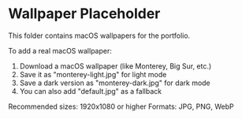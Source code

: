 # Wallpaper Placeholder
This folder contains macOS wallpapers for the portfolio.

To add a real macOS wallpaper:
1. Download a macOS wallpaper (like Monterey, Big Sur, etc.)
2. Save it as "monterey-light.jpg" for light mode
3. Save a dark version as "monterey-dark.jpg" for dark mode
4. You can also add "default.jpg" as a fallback

Recommended sizes: 1920x1080 or higher
Formats: JPG, PNG, WebP
